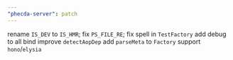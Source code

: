 ```yaml
---
"phecda-server": patch
---
```


rename `IS_DEV` to `IS_HMR`;
fix `PS_FILE_RE`;
fix spell in `TestFactory`
add debug to all bind
improve `detectAopDep`
add `parseMeta` to `Factory`
support `hono`/`elysia`
